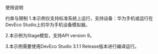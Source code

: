 使用说明



约束与限制
1.本示例仅支持标准系统上运行，支持设备：华为手机或运行在DevEco Studio上的华为手机设备模拟器。

2.本示例为Stage模型，支持API version 9。

3.本示例需要使用DevEco Studio 3.1.1 Release版本进行编译运行。
